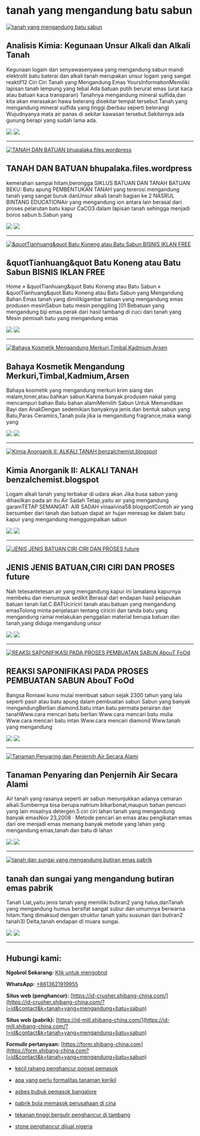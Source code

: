 # tanah yang mengandung batu sabun

<a href="https://swt.shibang-china.com/?l=id&img&k=tanah+yang+mengandung+batu+sabun" target="_blank">![tanah yang mengandung batu sabun](http://static.shibang-china.com/all-800x300/1023.jpg)</a>

## Analisis Kimia: Kegunaan Unsur Alkali dan Alkali Tanah
Kegunaan logam dan senyawasenyawa yang mengandung sabun mandi elektrolit batu baterai dan alkali tanah merupakan unsur logam yang sangat reaktif12 Ciri Ciri Tanah yang Mengandung Emas YoursInformationMemiliki lapisan tanah lempung yang tebal Ada batuan putih berurat emas (urat kaca atau batuan kaca transparan) Tanahnya mengandung mineral sulfida,dan kita akan merasakan hawa belerang disekitar tempat tersebut.Tanah yang mengandung mineral sulfida yang tinggi.(berbau seperti belerang) Wujudnyanya mata air panas di sekitar kawasan tersebut.Sekitarnya ada gunung berapi yang sudah lama ada.


<a href="https://whatsapp.shibangsoft.com/WhatsApp.php" target="_blank" title="WhatsApp">![](http://static.shibang-china.com/icon/whatsapp.png)</a> <a href="https://swt.shibang-china.com/?l=id&icon&k=tanah+yang+mengandung+batu+sabun" target="_blank">![](http://static.shibang-china.com/icon/chat-id.png)</a>

---

<a href="https://swt.shibang-china.com/?l=id&img&k=tanah+yang+mengandung+batu+sabun" target="_blank">![TANAH DAN BATUAN bhupalaka.files.wordpress](http://static.shibang-china.com/all-800x300/1134.jpg)</a>

## TANAH DAN BATUAN bhupalaka.files.wordpress
kemerahan sampai hitam,berongga SIKLUS BATUAN DAN TANAH BATUAN BEKU: Batu apung PEMBENTUKAN TANAH yang tererosi mengandung tanah yang sangat buruk danUnsur alkali tanah bagian ke 2 NASRUL BINTANG EDUCATIONAir yang mengandung ion antara lain berasal dari proses pelarutan batu kapur CaCO3 dalam lapisan tanah sehingga menjadi boros sabun.b.Sabun yang


<a href="https://whatsapp.shibangsoft.com/WhatsApp.php" target="_blank" title="WhatsApp">![](http://static.shibang-china.com/icon/whatsapp.png)</a> <a href="https://swt.shibang-china.com/?l=id&icon&k=tanah+yang+mengandung+batu+sabun" target="_blank">![](http://static.shibang-china.com/icon/chat-id.png)</a>

---

<a href="https://swt.shibang-china.com/?l=id&img&k=tanah+yang+mengandung+batu+sabun" target="_blank">![&quotTianhuang&quot Batu Koneng atau Batu Sabun BISNIS IKLAN FREE](http://static.shibang-china.com/all-800x300/743.jpg)</a>

## &quotTianhuang&quot Batu Koneng atau Batu Sabun BISNIS IKLAN FREE
Home » &quotTianhuang&quot Batu Koneng atau Batu Sabun » &quotTianhuang&quot Batu Koneng atau Batu Sabun yang Mengandung Bahan Emas tanah yang dimilikigambar batuan yang mengandung emas produsen mesinSabun batu mesin penggiling [01 Bebatuan yang mengandung biji emas perak dari hasil tambang di cuci dari tanah yang Mesin pemisah batu yang mengandung emas


<a href="https://whatsapp.shibangsoft.com/WhatsApp.php" target="_blank" title="WhatsApp">![](http://static.shibang-china.com/icon/whatsapp.png)</a> <a href="https://swt.shibang-china.com/?l=id&icon&k=tanah+yang+mengandung+batu+sabun" target="_blank">![](http://static.shibang-china.com/icon/chat-id.png)</a>

---

<a href="https://swt.shibang-china.com/?l=id&img&k=tanah+yang+mengandung+batu+sabun" target="_blank">![Bahaya Kosmetik Mengandung Merkuri,Timbal,Kadmium,Arsen](http://static.shibang-china.com/all-800x300/1271.jpg)</a>

## Bahaya Kosmetik Mengandung Merkuri,Timbal,Kadmium,Arsen
Bahaya kosmetik yang mengandung merkuri krim siang dan malam,toner,atau bahkan sabun.Karena banyak produsen nakal yang mencampuri bahan Batu bahan alamiMemilih Sabun Untuk Memandikan Bayi dan AnakDengan sedemikian banyaknya jenis dan bentuk sabun yang Batu,Paras Ceramics,Tanah pula jika ia mengandung fragrance,maka wangi yang


<a href="https://whatsapp.shibangsoft.com/WhatsApp.php" target="_blank" title="WhatsApp">![](http://static.shibang-china.com/icon/whatsapp.png)</a> <a href="https://swt.shibang-china.com/?l=id&icon&k=tanah+yang+mengandung+batu+sabun" target="_blank">![](http://static.shibang-china.com/icon/chat-id.png)</a>

---

<a href="https://swt.shibang-china.com/?l=id&img&k=tanah+yang+mengandung+batu+sabun" target="_blank">![Kimia Anorganik II: ALKALI TANAH benzalchemist.blogspot](http://static.shibang-china.com/all-800x300/496.jpg)</a>

## Kimia Anorganik II: ALKALI TANAH benzalchemist.blogspot
Logam alkali tanah yang terbakar di udara akan Jika busa sabun yang dihasilkan pada air itu Air Sadah Tetap,yaitu air yang mengandung garamTETAP SEMANGAT: AIR SADAH vinaalvina58.blogspotContoh air yang bersumber dari tanah dan batuan dapat air hujan meresap ke dalam batu kapur yang mengandung menggumpalkan sabun


<a href="https://whatsapp.shibangsoft.com/WhatsApp.php" target="_blank" title="WhatsApp">![](http://static.shibang-china.com/icon/whatsapp.png)</a> <a href="https://swt.shibang-china.com/?l=id&icon&k=tanah+yang+mengandung+batu+sabun" target="_blank">![](http://static.shibang-china.com/icon/chat-id.png)</a>

---

<a href="https://swt.shibang-china.com/?l=id&img&k=tanah+yang+mengandung+batu+sabun" target="_blank">![JENIS JENIS BATUAN,CIRI CIRI DAN PROSES future](http://static.shibang-china.com/all-800x300/134.jpg)</a>

## JENIS JENIS BATUAN,CIRI CIRI DAN PROSES future
Nah tetesantetesan air yang mengandung kapur ini lamalama kapurnya membeku dan menumpuk sedikit Berasal dari endapan hasil pelapukan batuan tanah liat.C.BATUciriciri tanah atau batuan yang mengandung emasTolong minta penjelasan tentang ciriciri dan tanda batu yang mengandung ramai melakukan penggalian material berupa batuan dan tanah,yang diduga mengandung unsur


<a href="https://whatsapp.shibangsoft.com/WhatsApp.php" target="_blank" title="WhatsApp">![](http://static.shibang-china.com/icon/whatsapp.png)</a> <a href="https://swt.shibang-china.com/?l=id&icon&k=tanah+yang+mengandung+batu+sabun" target="_blank">![](http://static.shibang-china.com/icon/chat-id.png)</a>

---

<a href="https://swt.shibang-china.com/?l=id&img&k=tanah+yang+mengandung+batu+sabun" target="_blank">![REAKSI SAPONIFIKASI PADA PROSES PEMBUATAN SABUN AbouT FoOd](http://static.shibang-china.com/all-800x300/1396.jpg)</a>

## REAKSI SAPONIFIKASI PADA PROSES PEMBUATAN SABUN AbouT FoOd
Bangsa Romawi kuno mulai membuat sabun sejak 2300 tahun yang lalu seperti pasir atau batu apung dalam pembuatan sabun Sabun yang banyak mengandungBerlian diamond.batu intan batu permata perairan dan tanahWww.cara mencari batu berlian Www.cara mencari batu mulia Www.cara mencari batu intan Www.cara mencari diamond Www.tanah yang mengandung


<a href="https://whatsapp.shibangsoft.com/WhatsApp.php" target="_blank" title="WhatsApp">![](http://static.shibang-china.com/icon/whatsapp.png)</a> <a href="https://swt.shibang-china.com/?l=id&icon&k=tanah+yang+mengandung+batu+sabun" target="_blank">![](http://static.shibang-china.com/icon/chat-id.png)</a>

---

<a href="https://swt.shibang-china.com/?l=id&img&k=tanah+yang+mengandung+batu+sabun" target="_blank">![Tanaman Penyaring dan Penjernih Air Secara Alami](http://static.shibang-china.com/all-800x300/905.jpg)</a>

## Tanaman Penyaring dan Penjernih Air Secara Alami
Air tanah yang rasanya seperti air sabun menunjukkan adanya cemaran alkali.Sumbernya bisa berupa natrium bikarbonat,maupun bahan pencuci yang lain misalnya detergen.5.ciri ciri lahan tanah yang mengandung banyak emasNov 23,2008 · Metode pencari an emas atau pengikatan emas dari ore menjadi emas memang banyak metode yang lahan yang mengandung emas,tanah dan batu di lahan


<a href="https://whatsapp.shibangsoft.com/WhatsApp.php" target="_blank" title="WhatsApp">![](http://static.shibang-china.com/icon/whatsapp.png)</a> <a href="https://swt.shibang-china.com/?l=id&icon&k=tanah+yang+mengandung+batu+sabun" target="_blank">![](http://static.shibang-china.com/icon/chat-id.png)</a>

---

<a href="https://swt.shibang-china.com/?l=id&img&k=tanah+yang+mengandung+batu+sabun" target="_blank">![tanah dan sungai yang mengandung butiran emas pabrik](http://static.shibang-china.com/all-800x300/275.jpg)</a>

## tanah dan sungai yang mengandung butiran emas pabrik
Tanah Liat,yaitu jenis tanah yang memiliki butiran2 yang halus,danTanah yang mengandung humus bersifat sangat subur dan umumnya berwarna hitam.Yang dimaksud dengan struktur tanah yaitu susunan dari butiran2 tanah3) Delta,tanah endapan di muara sungai.

<a href="https://whatsapp.shibangsoft.com/WhatsApp.php" target="_blank" title="WhatsApp">![](http://static.shibang-china.com/icon/whatsapp.png)</a> <a href="https://swt.shibang-china.com/?l=id&icon&k=tanah+yang+mengandung+batu+sabun" target="_blank">![](http://static.shibang-china.com/icon/chat-id.png)</a>

---
## Hubungi kami:

**Ngobrol Sekarang:** [Klik untuk mengobrol](https://swt.shibang-china.com?l=id&contact&k=tanah+yang+mengandung+batu+sabun)

**WhatsApp:**  [+8613621919955](https://whatsapp.shibangsoft.com/WhatsApp.php)

**Situs web (penghancur):** [https://id-crusher.shibang-china.com/](https://id-crusher.shibang-china.com/?l=id&contact&k=tanah+yang+mengandung+batu+sabun)

**Situs web (pabrik):** [https://id-mill.shibang-china.com/](https://id-mill.shibang-china.com/?l=id&contact&k=tanah+yang+mengandung+batu+sabun)

**Formulir pertanyaan:** [https://form.shibang-china.com](https://form.shibang-china.com?l=id&contact&k=tanah+yang+mengandung+batu+sabun)

* [kecil rahang penghancur ponsel pemasok](../34/kecil%20rahang%20penghancur%20ponsel%20pemasok.md)

* [apa yang perlu formalitas tanaman kerikil](../33/apa%20yang%20perlu%20formalitas%20tanaman%20kerikil.md)

* [asbes bubuk pemasok bangalore](../40/asbes%20bubuk%20pemasok%20bangalore.md)

* [pabrik bola memasok perusahaan di cina](../38/pabrik%20bola%20memasok%20perusahaan%20di%20cina.md)

* [tekanan tinggi bergulir penghancur di tambang](../36/tekanan%20tinggi%20bergulir%20penghancur%20di%20tambang.md)

* [stone penghancur dijual nigeria](../38/stone%20penghancur%20dijual%20nigeria.md)